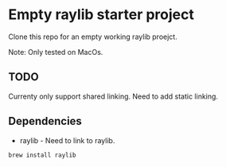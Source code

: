 # Empty raylib starter project 

Clone this repo for an empty working raylib proejct.

Note: Only tested on MacOs.

## TODO
Currenty only support shared linking.  Need to add static linking.

## Dependencies

- raylib - Need to link to raylib.

```sh
brew install raylib
```

